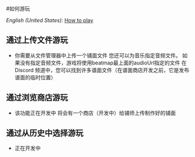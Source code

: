#如何游玩

*English (United States)*: [How to play](how-to-play)


## 通过上传文件游玩
- 你需要从文件管理器中上传一个铺面文件
您还可以为音乐指定音频文件。 如果没有指定音频文件，游戏将使用beatmap最上面的audioUrl指定的文件
在 Discord 频道中，您可以找到许多谱面文件（在谱面商店开发之前，它是发布谱面的临时位置）

## 通过浏览商店游玩
- 该功能正在开发中
将会有一个商店（开发中）给铺师上传制作好的铺面

## 通过从历史中选择游玩
- 正在开发中
